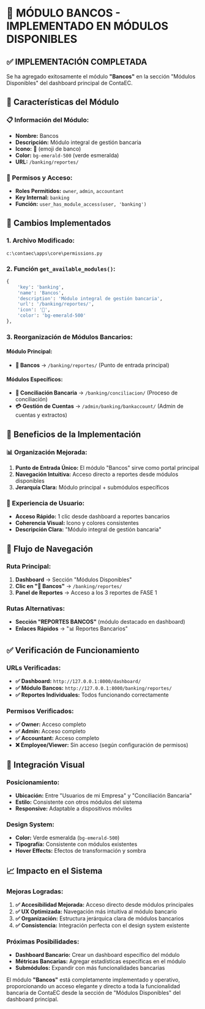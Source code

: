 # 🏦 MÓDULO BANCOS - IMPLEMENTADO EN MÓDULOS DISPONIBLES

## ✅ **IMPLEMENTACIÓN COMPLETADA**

Se ha agregado exitosamente el módulo **"Bancos"** en la sección "Módulos Disponibles" del dashboard principal de ContaEC.

## 🎯 **Características del Módulo**

### **📋 Información del Módulo:**
- **Nombre:** Bancos
- **Descripción:** Módulo integral de gestión bancaria
- **Icono:** 🏦 (emoji de banco)
- **Color:** `bg-emerald-500` (verde esmeralda)
- **URL:** `/banking/reportes/`

### **🔐 Permisos y Acceso:**
- **Roles Permitidos:** `owner`, `admin`, `accountant`
- **Key Internal:** `banking`
- **Función:** `user_has_module_access(user, 'banking')`

## 🔧 **Cambios Implementados**

### **1. Archivo Modificado:**
`c:\contaec\apps\core\permissions.py`

### **2. Función `get_available_modules()`:**
```python
{
    'key': 'banking',
    'name': 'Bancos',
    'description': 'Módulo integral de gestión bancaria',
    'url': '/banking/reportes/',
    'icon': '🏦',
    'color': 'bg-emerald-500'
},
```

### **3. Reorganización de Módulos Bancarios:**

#### **Módulo Principal:**
- **🏦 Bancos** → `/banking/reportes/` (Punto de entrada principal)

#### **Módulos Específicos:**
- **🔄 Conciliación Bancaria** → `/banking/conciliacion/` (Proceso de conciliación)
- **💳 Gestión de Cuentas** → `/admin/banking/bankaccount/` (Admin de cuentas y extractos)

## 🚀 **Beneficios de la Implementación**

### **📊 Organización Mejorada:**
1. **Punto de Entrada Único:** El módulo "Bancos" sirve como portal principal
2. **Navegación Intuitiva:** Acceso directo a reportes desde módulos disponibles
3. **Jerarquía Clara:** Módulo principal + submódulos específicos

### **🎯 Experiencia de Usuario:**
- **Acceso Rápido:** 1 clic desde dashboard a reportes bancarios
- **Coherencia Visual:** Icono y colores consistentes
- **Descripción Clara:** "Módulo integral de gestión bancaria"

## 🔗 **Flujo de Navegación**

### **Ruta Principal:**
1. **Dashboard** → Sección "Módulos Disponibles"
2. **Clic en "🏦 Bancos"** → `/banking/reportes/`
3. **Panel de Reportes** → Acceso a los 3 reportes de FASE 1

### **Rutas Alternativas:**
- **Sección "REPORTES BANCOS"** (módulo destacado en dashboard)
- **Enlaces Rápidos** → "📊 Reportes Bancarios"

## ✅ **Verificación de Funcionamiento**

### **URLs Verificadas:**
- **✅ Dashboard:** `http://127.0.0.1:8000/dashboard/`
- **✅ Módulo Bancos:** `http://127.0.0.1:8000/banking/reportes/`
- **✅ Reportes Individuales:** Todos funcionando correctamente

### **Permisos Verificados:**
- **✅ Owner:** Acceso completo
- **✅ Admin:** Acceso completo  
- **✅ Accountant:** Acceso completo
- **❌ Employee/Viewer:** Sin acceso (según configuración de permisos)

## 🎨 **Integración Visual**

### **Posicionamiento:**
- **Ubicación:** Entre "Usuarios de mi Empresa" y "Conciliación Bancaria"
- **Estilo:** Consistente con otros módulos del sistema
- **Responsive:** Adaptable a dispositivos móviles

### **Design System:**
- **Color:** Verde esmeralda (`bg-emerald-500`)
- **Tipografía:** Consistente con módulos existentes
- **Hover Effects:** Efectos de transformación y sombra

## 📈 **Impacto en el Sistema**

### **Mejoras Logradas:**
1. **✅ Accesibilidad Mejorada:** Acceso directo desde módulos principales
2. **✅ UX Optimizada:** Navegación más intuitiva al módulo bancario
3. **✅ Organización:** Estructura jerárquica clara de módulos bancarios
4. **✅ Consistencia:** Integración perfecta con el design system existente

### **Próximas Posibilidades:**
- **Dashboard Bancario:** Crear un dashboard específico del módulo
- **Métricas Bancarias:** Agregar estadísticas específicas en el módulo
- **Submódulos:** Expandir con más funcionalidades bancarias

El módulo **"Bancos"** está completamente implementado y operativo, proporcionando un acceso elegante y directo a toda la funcionalidad bancaria de ContaEC desde la sección de "Módulos Disponibles" del dashboard principal.